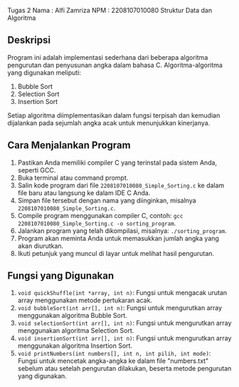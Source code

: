 Tugas 2
Nama	: Alfi Zamriza
NPM	: 2208107010080
Struktur Data dan Algoritma

## Deskripsi

Program ini adalah implementasi sederhana dari beberapa algoritma pengurutan dan penyusunan angka dalam bahasa C. Algoritma-algoritma yang digunakan meliputi:

1. Bubble Sort
2. Selection Sort
3. Insertion Sort

Setiap algoritma diimplementasikan dalam fungsi terpisah dan kemudian dijalankan pada sejumlah angka acak untuk menunjukkan kinerjanya.

## Cara Menjalankan Program

1. Pastikan Anda memiliki compiler C yang terinstal pada sistem Anda, seperti GCC.
2. Buka terminal atau command prompt.
3. Salin kode program dari file `2208107010080_Simple_Sorting.c` ke dalam file baru atau langsung ke dalam IDE C Anda.
4. Simpan file tersebut dengan nama yang diinginkan, misalnya `2208107010080_Simple_Sorting.c`.
5. Compile program menggunakan compiler C, contoh: `gcc 2208107010080_Simple_Sorting.c -o sorting_program`.
6. Jalankan program yang telah dikompilasi, misalnya: `./sorting_program`.
7. Program akan meminta Anda untuk memasukkan jumlah angka yang akan diurutkan.
8. Ikuti petunjuk yang muncul di layar untuk melihat hasil pengurutan.

## Fungsi yang Digunakan

1. `void quickShuffle(int *array, int n)`: Fungsi untuk mengacak urutan array menggunakan metode pertukaran acak.
2. `void bubbleSort(int arr[], int n)`: Fungsi untuk mengurutkan array menggunakan algoritma Bubble Sort.
3. `void selectionSort(int arr[], int n)`: Fungsi untuk mengurutkan array menggunakan algoritma Selection Sort.
4. `void insertionSort(int arr[], int n)`: Fungsi untuk mengurutkan array menggunakan algoritma Insertion Sort.
5. `void printNumbers(int numbers[], int n, int pilih, int mode)`: Fungsi untuk mencetak angka-angka ke dalam file "numbers.txt" sebelum atau setelah pengurutan dilakukan, beserta metode pengurutan yang digunakan.

